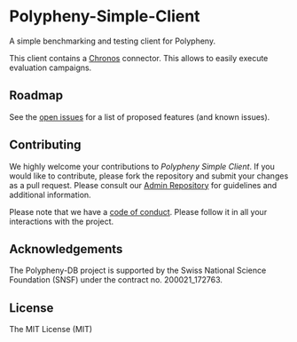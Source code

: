 # Polypheny-Simple-Client
A simple benchmarking and testing client for Polypheny. 

This client contains a [Chronos](https://github.com/chronos-eaas) connector. This allows to easily execute evaluation campaigns.


## Roadmap ##
See the [open issues](https://github.com/polypheny/Polypheny-Simple-Client/issues) for a list of proposed features (and known issues).


## Contributing ##
We highly welcome your contributions to _Polypheny Simple Client_. If you would like to contribute, please fork the repository and submit your changes as a pull request. Please consult our [Admin Repository](https://github.com/polypheny/Admin) for guidelines and additional information.

Please note that we have a [code of conduct](https://github.com/polypheny/Admin/blob/master/CODE_OF_CONDUCT.md). Please follow it in all your interactions with the project. 


## Acknowledgements
The Polypheny-DB project is supported by the Swiss National Science Foundation (SNSF) under the contract no. 200021_172763.


## License ##
The MIT License (MIT)